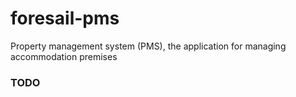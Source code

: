 # foresail-pms
Property management system (PMS), the application for managing accommodation premises 

### TODO

